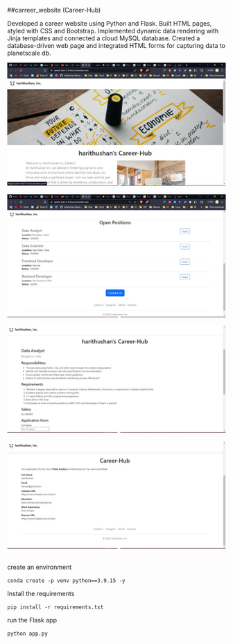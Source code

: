 ##carreer_website (Career-Hub)

Developed a career website using Python and Flask. Built HTML pages, styled with CSS and Bootstrap. Implemented dynamic data rendering
with Jinja templates and connected a cloud MySQL database. Created a  database-driven web page
and integrated HTML forms for capturing data to planetscale db.

![Home Page](https://github.com/harithushan/career_website_v2/blob/main/static/readme_img/home.jpg)
<br><br>
![Job Lists](https://github.com/harithushan/career_website_v2/blob/main/static/readme_img/job_list.jpg)
<br><br>
![Job Description with form](https://github.com/harithushan/career_website_v2/blob/main/static/readme_img/job.jpg)
<br><br>
![Submission](https://github.com/harithushan/career_website_v2/blob/main/static/readme_img/submition.jpg)
<br><br>

create an environment
```
conda create -p venv python==3.9.15 -y
```

Install the requirements
```
pip install -r requirements.txt
```
run the Flask app
```
python app.py
```



